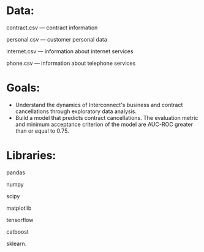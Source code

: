 # Data:

contract.csv — contract information

personal.csv — customer personal data

internet.csv — information about internet services

phone.csv — information about telephone services

# Goals:

* Understand the dynamics of Interconnect's business and contract cancellations through exploratory data analysis.
* Build a model that predicts contract cancellations. The evaluation metric and minimum acceptance criterion of the model are AUC-ROC greater than or equal to 0.75.

# Libraries:

pandas

numpy

scipy

matplotlib

tensorflow

catboost

sklearn.
